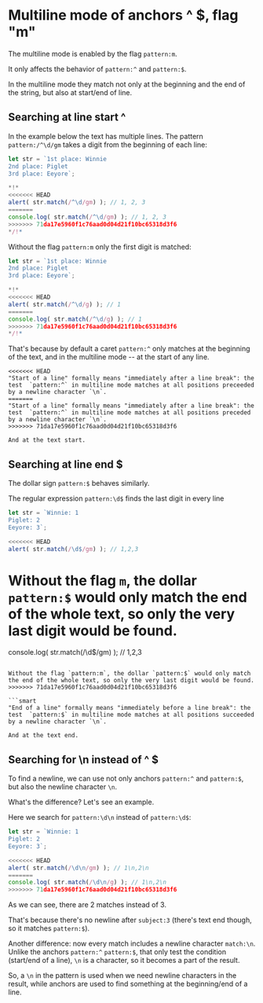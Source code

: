 # Multiline mode of anchors ^ $, flag "m"

The multiline mode is enabled by the flag `pattern:m`.

It only affects the behavior of `pattern:^` and `pattern:$`.

In the multiline mode they match not only at the beginning and the end of the string, but also at start/end of line.

## Searching at line start ^

In the example below the text has multiple lines. The pattern `pattern:/^\d/gm` takes a digit from the beginning of each line:

```js run
let str = `1st place: Winnie
2nd place: Piglet
3rd place: Eeyore`;

*!*
<<<<<<< HEAD
alert( str.match(/^\d/gm) ); // 1, 2, 3
=======
console.log( str.match(/^\d/gm) ); // 1, 2, 3
>>>>>>> 71da17e5960f1c76aad0d04d21f10bc65318d3f6
*/!*
```

Without the flag `pattern:m` only the first digit is matched:

```js run
let str = `1st place: Winnie
2nd place: Piglet
3rd place: Eeyore`;

*!*
<<<<<<< HEAD
alert( str.match(/^\d/g) ); // 1
=======
console.log( str.match(/^\d/g) ); // 1
>>>>>>> 71da17e5960f1c76aad0d04d21f10bc65318d3f6
*/!*
```

That's because by default a caret `pattern:^` only matches at the beginning of the text, and in the multiline mode -- at the start of any line.

```smart
<<<<<<< HEAD
"Start of a line" formally means "immediately after a line break": the test  `pattern:^` in multiline mode matches at all positions preceeded by a newline character `\n`.
=======
"Start of a line" formally means "immediately after a line break": the test  `pattern:^` in multiline mode matches at all positions preceded by a newline character `\n`.
>>>>>>> 71da17e5960f1c76aad0d04d21f10bc65318d3f6

And at the text start.
```

## Searching at line end $

The dollar sign `pattern:$` behaves similarly.

The regular expression `pattern:\d$` finds the last digit in every line

```js run
let str = `Winnie: 1
Piglet: 2
Eeyore: 3`;

<<<<<<< HEAD
alert( str.match(/\d$/gm) ); // 1,2,3
```

Without the flag `m`, the dollar `pattern:$` would only match the end of the whole text, so only the very last digit would be found.
=======
console.log( str.match(/\d$/gm) ); // 1,2,3
```

Without the flag `pattern:m`, the dollar `pattern:$` would only match the end of the whole text, so only the very last digit would be found.
>>>>>>> 71da17e5960f1c76aad0d04d21f10bc65318d3f6

```smart
"End of a line" formally means "immediately before a line break": the test  `pattern:$` in multiline mode matches at all positions succeeded by a newline character `\n`.

And at the text end.
```

## Searching for \n instead of ^ $

To find a newline, we can use not only anchors `pattern:^` and `pattern:$`, but also the newline character `\n`.

What's the difference? Let's see an example.

Here we search for `pattern:\d\n` instead of `pattern:\d$`:

```js run
let str = `Winnie: 1
Piglet: 2
Eeyore: 3`;

<<<<<<< HEAD
alert( str.match(/\d\n/gm) ); // 1\n,2\n
=======
console.log( str.match(/\d\n/g) ); // 1\n,2\n
>>>>>>> 71da17e5960f1c76aad0d04d21f10bc65318d3f6
```

As we can see, there are 2 matches instead of 3.

That's because there's no newline after `subject:3` (there's text end though, so it matches `pattern:$`).

Another difference: now every match includes a newline character `match:\n`. Unlike the anchors `pattern:^` `pattern:$`, that only test the condition (start/end of a line), `\n` is a character, so it becomes a part of the result.

So, a `\n` in the pattern is used when we need newline characters in the result, while anchors are used to find something at the beginning/end of a line.
